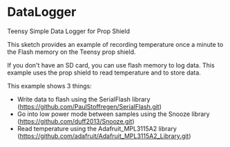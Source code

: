 # DataLogger
Teensy Simple Data Logger for Prop Shield

This sketch provides an example of recording temperature once a minute to the Flash memory on the Teensy prop shield.

If you don't have an SD card, you can use flash memory to log data. This example uses the prop shield to read temperature and to store data.

This example shows 3 things:
* Write data to flash using the SerialFlash library (https://github.com/PaulStoffregen/SerialFlash.git)
* Go into low power mode between samples using the Snooze library (https://github.com/duff2013/Snooze.git)
* Read temperature using the Adafruit_MPL3115A2 library (https://github.com/adafruit/Adafruit_MPL3115A2_Library.git)
